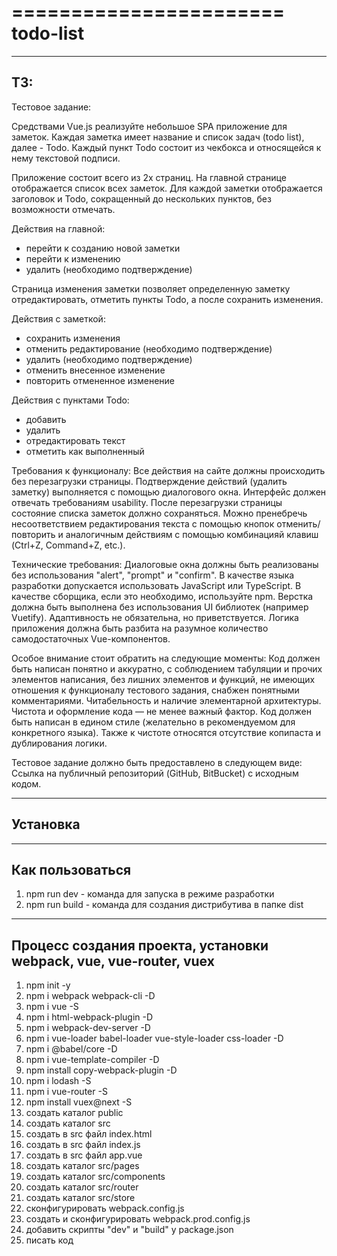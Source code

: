 =======================
todo-list
=======================

-----------------------
ТЗ:
-----------------------
Тестовое задание:

Средствами Vue.js реализуйте небольшое SPA приложение для заметок.
Каждая заметка имеет название и список задач (todo list), далее - Todo. Каждый пункт Todo состоит из чекбокса и относящейся к нему текстовой подписи.

Приложение состоит всего из 2х страниц.
На главной странице отображается список всех заметок. Для каждой заметки отображается заголовок и Todo, сокращенный до нескольких пунктов, без возможности отмечать.

Действия на главной:
  - перейти к созданию новой заметки
  - перейти к изменению
  - удалить (необходимо подтверждение)

Страница изменения заметки позволяет определенную заметку отредактировать, отметить пункты Todo, а после сохранить изменения.

Действия с заметкой:
  - сохранить изменения
  - отменить редактирование (необходимо подтверждение)
  - удалить (необходимо подтверждение)
  - отменить внесенное изменение
  - повторить отмененное изменение

Действия с пунктами Todo:
  - добавить
  - удалить
  - отредактировать текст
  - отметить как выполненный

Требования к функционалу:
Все действия на сайте должны происходить без перезагрузки страницы.
Подтверждение действий (удалить заметку) выполняется с помощью диалогового окна.
Интерфейс должен отвечать требованиям usability.
После перезагрузки страницы состояние списка заметок должно сохраняться.
Можно пренебречь несоответствием редактирования текста с помощью кнопок отменить/повторить и аналогичным действиям с помощью комбинацияй клавиш (Ctrl+Z, Command+Z, etc.).

Технические требования:
Диалоговые окна должны быть реализованы без использования "alert", "prompt" и "confirm".
В качестве языка разработки допускается использовать JavaScript или TypeScript.
В качестве сборщика, если это необходимо, используйте npm.
Верстка должна быть выполнена без использования UI библиотек (например Vuetify).
Адаптивность не обязательна, но приветствуется.
Логика приложения должна быть разбита на разумное количество самодостаточных Vue-компонентов.

Особое внимание стоит обратить на следующие моменты:
Код должен быть написан понятно и аккуратно, с соблюдением табуляции и прочих элементов написания, без лишних элементов и функций, не имеющих отношения к функционалу тестового задания, снабжен понятными комментариями.
Читабельность и наличие элементарной архитектуры.
Чистота и оформление кода — не менее важный фактор. Код должен быть написан в едином стиле (желательно в рекомендуемом для конкретного языка). Также к чистоте относятся отсутствие копипаста и дублирования логики.

Тестовое задание должно быть предоставлено в следующем виде:
Ссылка на публичный репозиторий (GitHub, BitBucket) с исходным кодом.


------------------------------------------------------------------
Установка
-------------------------------------------------------------------


------------------------------------------------------------------
Как пользоваться
-------------------------------------------------------------------
1. npm run dev    - команда для запуска в режиме разработки
2. npm run build  - команда для создания дистрибутива в папке dist


------------------------------------------------------------------
Процесс создания проекта, установки webpack, vue, vue-router, vuex
-------------------------------------------------------------------
1. npm init -y
2. npm i webpack webpack-cli -D
3. npm i vue -S
4. npm i html-webpack-plugin -D
5. npm i webpack-dev-server -D
6. npm i vue-loader babel-loader vue-style-loader css-loader -D
7. npm i @babel/core -D
8. npm i vue-template-compiler -D
9. npm install copy-webpack-plugin -D
10. npm i lodash -S
11. npm i vue-router -S
12. npm install vuex@next -S
13. создать каталог public
14. создать каталог src
15. создать в src файл index.html
16. создать в src файл index.js
17. создать в src файл app.vue
18. создать каталог src/pages
19. создать каталог src/components
20. создать каталог src/router
21. создать каталог src/store
22. сконфигурировать webpack.config.js
23. создать и сконфигурировать webpack.prod.config.js
24. добавить скрипты "dev" и "build" у package.json
25. писать код